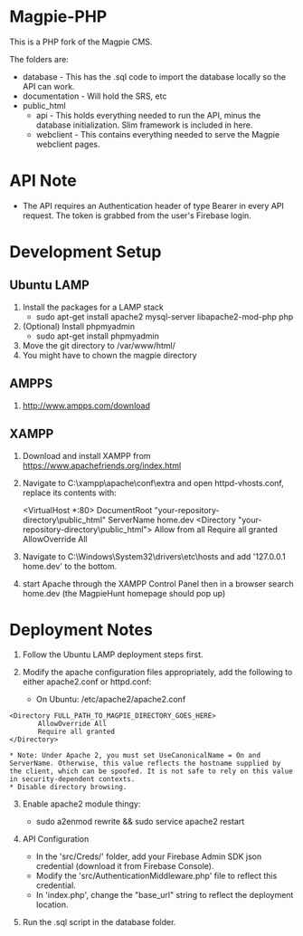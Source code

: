 # Magpie-PHP

This is a PHP fork of the Magpie CMS.

The folders are:

* database - This has the .sql code to import the database locally so the API can work.
* documentation - Will hold the SRS, etc
* public_html
    * api - This holds everything needed to run the API, minus the database initialization.  Slim framework is included in here.
    * webclient - This contains everything needed to serve the Magpie webclient pages.


# API Note

* The API requires an Authentication header of type Bearer in every API request.  The token is grabbed from the user's Firebase login.


# Development Setup

## Ubuntu LAMP

1. Install the packages for a LAMP stack
    * sudo apt-get install apache2 mysql-server libapache2-mod-php php
2. (Optional) Install phpmyadmin
    * sudo apt-get install phpmyadmin
3. Move the git directory to /var/www/html/
4. You might have to chown the magpie directory

## AMPPS

1. http://www.ampps.com/download

## XAMPP

1. Download and install XAMPP from https://www.apachefriends.org/index.html
2. Navigate to C:\xampp\apache\conf\extra and open httpd-vhosts.conf, replace its contents with:

    <VirtualHost *:80>
        DocumentRoot "your-repository-directory\public_html"
        ServerName home.dev
        <Directory "your-repository-directory\public_html">
            Allow from all
            Require all granted
            AllowOverride All
        </Directory>
    </VirtualHost>
    
3. Navigate to C:\Windows\System32\drivers\etc\hosts and add '127.0.0.1 home.dev' to the bottom.
4. start Apache through the XAMPP Control Panel then in a browser search home.dev (the MagpieHunt homepage should pop up)

# Deployment Notes

1. Follow the Ubuntu LAMP deployment steps first.

2. Modify the apache configuration files appropriately, add the following to either apache2.conf or httpd.conf:
    * On Ubuntu: /etc/apache2/apache2.conf
 ```
<Directory FULL_PATH_TO_MAGPIE_DIRECTORY_GOES_HERE>
        AllowOverride All
        Require all granted
</Directory>
```
    * Note: Under Apache 2, you must set UseCanonicalName = On and ServerName. Otherwise, this value reflects the hostname supplied by the client, which can be spoofed. It is not safe to rely on this value in security-dependent contexts. 
	* Disable directory browsing.

3. Enable apache2 module thingy:
    * sudo a2enmod rewrite && sudo service apache2 restart

4. API Configuration
    * In the 'src/Creds/' folder, add your Firebase Admin SDK json credential (download it from Firebase Console).
    * Modify the 'src/AuthenticationMiddleware.php' file to reflect this credential.
	* In 'index.php', change the "base_url" string to reflect the deployment location.

5. Run the .sql script in the database folder.

